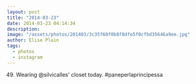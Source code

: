 ```yaml
---
layout: post
title: "2014-03-23"
date: 2014-03-23 04:14:34
description: 
image: "/assets/photos/201403/3c35f60f0b8f8dfe5f0cfbd35646a9ee.jpg"
author: Elise Plain
tags: 
  - photos
  - instagram
---
```


49. Wearing @silvicalles&#39; closet today. #paneperlaprincipessa
<p></p>
